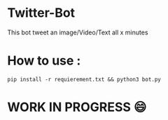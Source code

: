 # Twitter-Bot
 
This bot tweet an image/Video/Text all x minutes

# How to use :
``pip install -r requierement.txt &&
python3 bot.py``

# WORK IN PROGRESS :smile:
